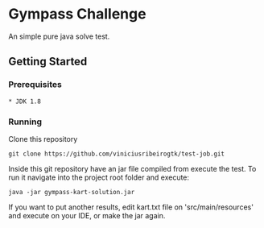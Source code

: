 # Gympass Challenge
An simple pure java solve test.

## Getting Started


### Prerequisites

```
* JDK 1.8 
```

### Running

Clone this repository

```
git clone https://github.com/viniciusribeirogtk/test-job.git
```
Inside this git repository have an jar file compiled from execute the test.
To run it navigate into the project root folder and execute:

```
java -jar gympass-kart-solution.jar
```

If you want to put another results, edit kart.txt file on 'src/main/resources' and execute on your IDE, or make the jar again.